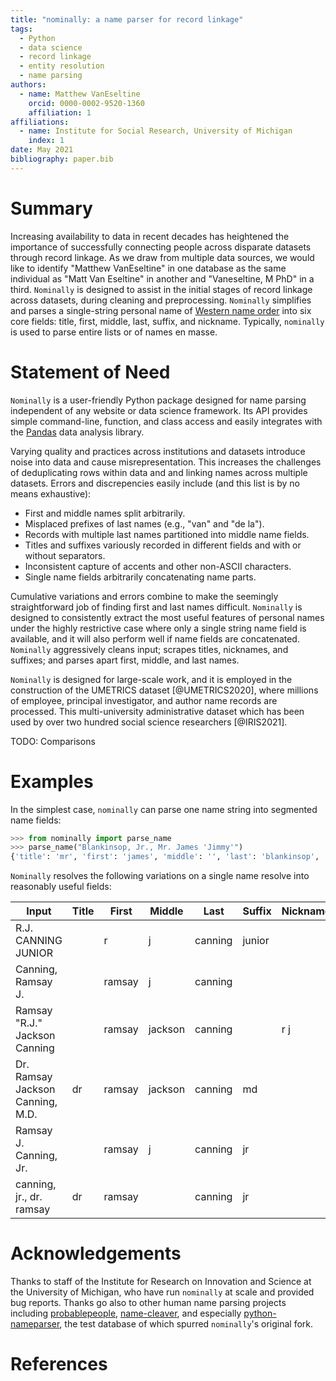 ```yaml
---
title: "nominally: a name parser for record linkage"
tags:
  - Python
  - data science
  - record linkage
  - entity resolution
  - name parsing
authors:
  - name: Matthew VanEseltine
    orcid: 0000-0002-9520-1360
    affiliation: 1
affiliations:
  - name: Institute for Social Research, University of Michigan
    index: 1
date: May 2021
bibliography: paper.bib
---
```


# Summary

Increasing availability to data in recent decades has heightened the importance
of successfully connecting people across disparate datasets through record linkage.
As we draw from multiple data sources, we would like to identify
"Matthew VanEseltine" in one database
as the same individual as "Matt Van Eseltine" in another
and "Vaneseltine, M PhD" in a third.
`Nominally` is designed to assist in the initial stages of record linkage across datasets,
during cleaning and preprocessing.
`Nominally` simplifies and parses a single-string personal name of
[Western name order](https://en.wikipedia.org/wiki/Personal_name#Name_order)
into six core fields: title, first, middle, last, suffix, and nickname.
Typically, `nominally` is used to parse entire lists or of names en masse.

# Statement of Need

`Nominally` is a user-friendly Python package designed for name parsing
independent of any website or data science framework.
Its API provides simple command-line, function, and class access
and easily integrates with the [Pandas](https://pandas.pydata.org/) data analysis library.

Varying quality and practices across institutions and datasets introduce noise
into data and cause misrepresentation. This increases the challenges of
deduplicating rows within data and and linking names across multiple datasets.
Errors and discrepencies easily include (and this list is by no means exhaustive):

- First and middle names split arbitrarily.
- Misplaced prefixes of last names (e.g., "van" and "de la").
- Records with multiple last names partitioned into middle name fields.
- Titles and suffixes variously recorded in different fields and with or without separators.
- Inconsistent capture of accents and other non-ASCII characters.
- Single name fields arbitrarily concatenating name parts.

Cumulative variations and errors combine to make
the seemingly straightforward job of finding first and last names difficult.
`Nominally` is designed to consistently extract the most useful features of personal names
under the highly restrictive case where only a single string name field is available,
and it will also perform well if name fields are concatenated.
`Nominally` aggressively cleans input;
scrapes titles, nicknames, and suffixes;
and parses apart first, middle, and last names.

`Nominally` is designed for large-scale work, and it is employed in the construction of the UMETRICS dataset [@UMETRICS2020], where millions of employee, principal investigator, and author name records are processed. This multi-university administrative dataset which has been used by over two hundred social science researchers [@IRIS2021].

TODO: Comparisons

# Examples

In the simplest case, `nominally` can parse one name string into segmented name fields:

```python
>>> from nominally import parse_name
>>> parse_name("Blankinsop, Jr., Mr. James 'Jimmy'")
{'title': 'mr', 'first': 'james', 'middle': '', 'last': 'blankinsop', 'suffix': 'jr', 'nickname': 'jimmy'}
```

`Nominally` resolves the following variations on a single name resolve into reasonably useful fields:

| Input                            | Title | First  | Middle  | Last    | Suffix | Nickname |
| -------------------------------- | ----- | ------ | ------- | ------- | ------ | -------- |
| R.J. CANNING JUNIOR              |       | r      | j       | canning | junior |          |
| Canning, Ramsay J.               |       | ramsay | j       | canning |        |          |
| Ramsay "R.J." Jackson Canning    |       | ramsay | jackson | canning |        | r j      |
| Dr. Ramsay Jackson Canning, M.D. | dr    | ramsay | jackson | canning | md     |          |
| Ramsay J. Canning, Jr.           |       | ramsay | j       | canning | jr     |          |
| canning, jr., dr. ramsay         | dr    | ramsay |         | canning | jr     |          |

# Acknowledgements

Thanks to staff of the Institute for Research on Innovation and Science at the University of Michigan, who have run `nominally` at scale and provided bug reports. Thanks go also to other human name parsing projects including [probablepeople](https://github.com/datamade/probablepeople), [name-cleaver](https://github.com/sunlightlabs/name-cleaver), and especially [python-nameparser](https://github.com/derek73/python-nameparser), the test database of which spurred `nominally`'s original fork.

# References

